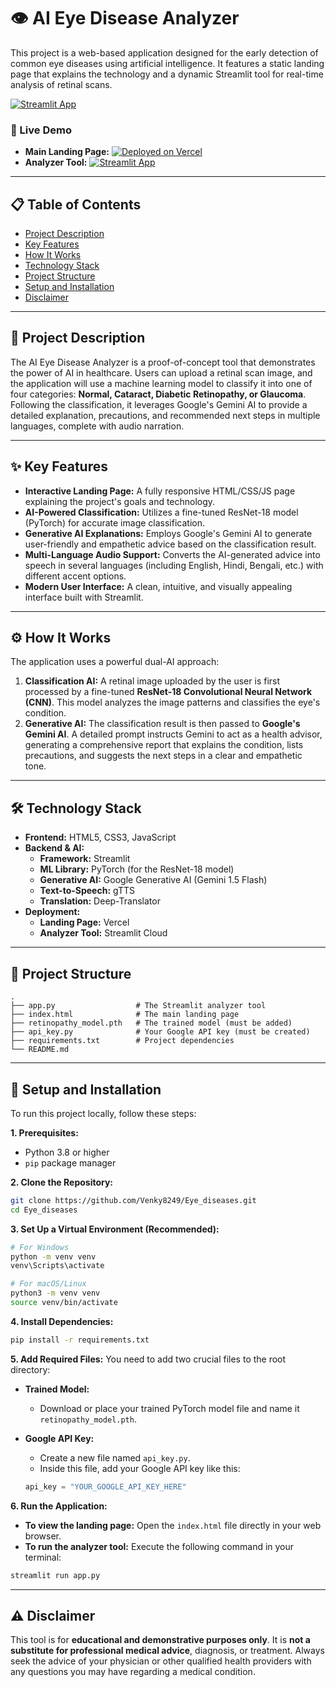 # 👁️ AI Eye Disease Analyzer

This project is a web-based application designed for the early detection of common eye diseases using artificial intelligence. It features a static landing page that explains the technology and a dynamic Streamlit tool for real-time analysis of retinal scans.

[![Streamlit App](https://static.streamlit.io/badges/streamlit_badge_black_white.svg)](https://eyediseases.streamlit.app/)

### 🚀 Live Demo

-   **Main Landing Page:** [![Deployed on Vercel](https://img.shields.io/badge/Deployed%20on-Vercel-black?style=for-the-badge&logo=vercel)](https://eye-diseases.vercel.app/)
-   **Analyzer Tool:** [![Streamlit App](https://static.streamlit.io/badges/streamlit_badge_black_white.svg)](https://eyediseases.streamlit.app/)

---

## 📋 Table of Contents

-   [Project Description](#-project-description)
-   [Key Features](#-key-features)
-   [How It Works](#-how-it-works)
-   [Technology Stack](#-technology-stack)
-   [Project Structure](#-project-structure)
-   [Setup and Installation](#-setup-and-installation)
-   [Disclaimer](#-disclaimer)

---

## 📝 Project Description

The AI Eye Disease Analyzer is a proof-of-concept tool that demonstrates the power of AI in healthcare. Users can upload a retinal scan image, and the application will use a machine learning model to classify it into one of four categories: **Normal, Cataract, Diabetic Retinopathy, or Glaucoma**. Following the classification, it leverages Google's Gemini AI to provide a detailed explanation, precautions, and recommended next steps in multiple languages, complete with audio narration.

---

## ✨ Key Features

-   **Interactive Landing Page:** A fully responsive HTML/CSS/JS page explaining the project's goals and technology.
-   **AI-Powered Classification:** Utilizes a fine-tuned ResNet-18 model (PyTorch) for accurate image classification.
-   **Generative AI Explanations:** Employs Google's Gemini AI to generate user-friendly and empathetic advice based on the classification result.
-   **Multi-Language Audio Support:** Converts the AI-generated advice into speech in several languages (including English, Hindi, Bengali, etc.) with different accent options.
-   **Modern User Interface:** A clean, intuitive, and visually appealing interface built with Streamlit.

---

## ⚙️ How It Works

The application uses a powerful dual-AI approach:

1.  **Classification AI:** A retinal image uploaded by the user is first processed by a fine-tuned **ResNet-18 Convolutional Neural Network (CNN)**. This model analyzes the image patterns and classifies the eye's condition.
2.  **Generative AI:** The classification result is then passed to **Google's Gemini AI**. A detailed prompt instructs Gemini to act as a health advisor, generating a comprehensive report that explains the condition, lists precautions, and suggests the next steps in a clear and empathetic tone.

---

## 🛠️ Technology Stack

-   **Frontend:** HTML5, CSS3, JavaScript
-   **Backend & AI:**
    -   **Framework:** Streamlit
    -   **ML Library:** PyTorch (for the ResNet-18 model)
    -   **Generative AI:** Google Generative AI (Gemini 1.5 Flash)
    -   **Text-to-Speech:** gTTS
    -   **Translation:** Deep-Translator
-   **Deployment:**
    -   **Landing Page:** Vercel
    -   **Analyzer Tool:** Streamlit Cloud

---

## 📂 Project Structure

```
.
├── app.py                  # The Streamlit analyzer tool
├── index.html              # The main landing page
├── retinopathy_model.pth   # The trained model (must be added)
├── api_key.py              # Your Google API key (must be created)
├── requirements.txt        # Project dependencies
└── README.md
```

---

## 🚀 Setup and Installation

To run this project locally, follow these steps:

**1. Prerequisites:**
-   Python 3.8 or higher
-   `pip` package manager

**2. Clone the Repository:**
```bash
git clone https://github.com/Venky8249/Eye_diseases.git
cd Eye_diseases
```

**3. Set Up a Virtual Environment (Recommended):**
```bash
# For Windows
python -m venv venv
venv\Scripts\activate

# For macOS/Linux
python3 -m venv venv
source venv/bin/activate
```

**4. Install Dependencies:**
```bash
pip install -r requirements.txt
```

**5. Add Required Files:**
You need to add two crucial files to the root directory:

-   **Trained Model:**
    -   Download or place your trained PyTorch model file and name it `retinopathy_model.pth`.

-   **Google API Key:**
    -   Create a new file named `api_key.py`.
    -   Inside this file, add your Google API key like this:
      ```python
      api_key = "YOUR_GOOGLE_API_KEY_HERE"
      ```

**6. Run the Application:**
-   **To view the landing page:** Open the `index.html` file directly in your web browser.
-   **To run the analyzer tool:** Execute the following command in your terminal:
  ```bash
  streamlit run app.py
  ```

---

## ⚠️ Disclaimer

This tool is for **educational and demonstrative purposes only**. It is **not a substitute for professional medical advice**, diagnosis, or treatment. Always seek the advice of your physician or other qualified health providers with any questions you may have regarding a medical condition.
